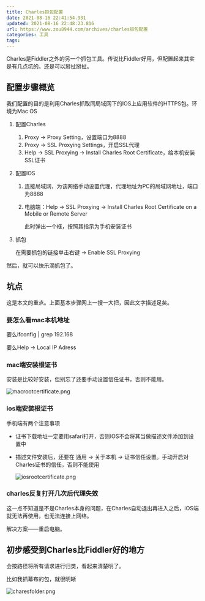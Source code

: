 ```yaml
---
title: Charles抓包配置
date: 2021-08-16 22:41:54.931
updated: 2021-08-16 22:48:23.816
url: https://www.zou8944.com/archives/charles抓包配置
categories: 工具
tags: 
---
```


Charles是Fiddler之外的另一个抓包工具。传说比Fiddler好用，但配置起来其实是有几点坑的。还是可以掰扯掰扯。

## 配置步骤概览

我们配置的目的是利用Charles抓取同局域网下的IOS上应用软件的HTTPS包。环境为Mac OS

1. 配置Charles
    1. Proxy → Proxy Setting，设置端口为8888
    2. Proxy → SSL Proxying Settings，开启SSL代理
    3. Help → SSL Proxying → Install Charles Root Certificate，给本机安装SSL证书
2. 配置IOS
    1. 连接局域网，为该网络手动设置代理，代理地址为PC的局域网地址，端口为8888
    2. 电脑端：Help → SSL Proxying → Install Charles Root Certificate on a Mobile or Remote Server

        此时弹出一个框，按照其指示为手机安装证书

3. 抓包

    在需要抓包的链接单击右键 → Enable SSL Proxying

然后，就可以快乐滴抓包了。

## 坑点

这是本文的重点。上面基本步骤网上一搜一大把，因此文字描述足矣。

### 要怎么看mac本机地址

要么ifconfig | grep 192.168

要么Help → Local IP Adress

### mac端安装根证书

安装是比较好安装，但别忘了还要手动设置信任证书，否则不能用。

![macrootcertificate.png](https://gdz.oss-cn-shenzhen.aliyuncs.com/halo/mac-root-certificate_1629125032475.png)

### ios端安装根证书

手机端有两个注意事项

- 证书下载地址一定要用safari打开，否则IOS不会将其当做描述文件添加到设置中
- 描述文件安装后，还要在 通用 → 关于本机 → 证书信任设置。手动开启对Charles证书的信任，否则不能使用

    ![iosrootcertificate.png](https://gdz.oss-cn-shenzhen.aliyuncs.com/halo/ios-root-certificate_1629125032475.png)

### charles反复打开几次后代理失效

这一点不知道是不是Charles本身的问题，在Charles自动退出再进入之后，iOS端就无法再使用，也无法连接上网络。

解决方案——重启电脑。

## 初步感受到Charles比Fiddler好的地方

会按路径将所有请求进行归类，看起来清楚明了。

比如我抓幕布的包，就很明晰

![charesfolder.png](https://gdz.oss-cn-shenzhen.aliyuncs.com/halo/chares-folder_1629125032474.png)